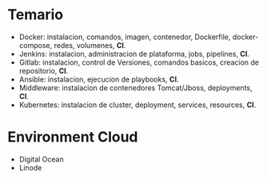 Temario
==========

- Docker: instalacion, comandos, imagen, contenedor, Dockerfile, docker-compose, redes, volumenes, **CI**.
- Jenkins: instalacion, administracion de plataforma, jobs, pipelines, **CI**.
- Gitlab: instalacion, control de Versiones, comandos basicos, creacion de repositorio, **CI**.
- Ansible: instalacion, ejecucion de playbooks, **CI**.
- Middleware: instalacion de contenedores Tomcat/Jboss, deployments, **CI**.
- Kubernetes: instalacion de cluster, deployment, services, resources, **CI**.

Environment Cloud
===================

- Digital Ocean
- Linode

